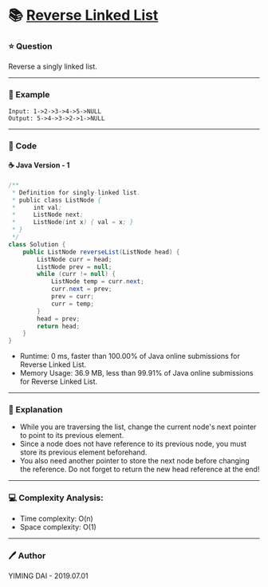 # :books: [Reverse Linked List](https://leetcode.com/problems/reverse-linked-list/)

### :star: Question

Reverse a singly linked list.

--- 

### :car: Example
```
Input: 1->2->3->4->5->NULL
Output: 5->4->3->2->1->NULL
```
---

### :hammer: Code

#### :coffee: Java Version - 1

```java
/**
 * Definition for singly-linked list.
 * public class ListNode {
 *     int val;
 *     ListNode next;
 *     ListNode(int x) { val = x; }
 * }
 */
class Solution {
    public ListNode reverseList(ListNode head) {
        ListNode curr = head;
        ListNode prev = null;
        while (curr != null) {
            ListNode temp = curr.next;
            curr.next = prev;
            prev = curr;
            curr = temp;
        }
        head = prev;
        return head;
    }
}
```

- Runtime: 0 ms, faster than 100.00% of Java online submissions for Reverse Linked List.
- Memory Usage: 36.9 MB, less than 99.91% of Java online submissions for Reverse Linked List.

---

### :pencil: Explanation

- While you are traversing the list, change the current node's next pointer to point to its previous element.
- Since a node does not have reference to its previous node, you must store its previous element beforehand.
- You also need another pointer to store the next node before changing the reference. Do not forget to return the new head reference at the end!

---

### :computer: Complexity Analysis:

- Time complexity: O(n)
- Space complexity: O(1)

---

### :pen: Author

YIMING DAI - 2019.07.01
